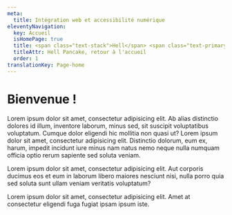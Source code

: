 ```yaml
---
meta:
  title: Intégration web et accessibilité numérique
eleventyNavigation:
  key: Accueil
  isHomePage: true
  title: <span class="text-stack">Hell</span> <span class="text-primary">Pancake</span><span class="sr-only">, retour à l'accueil</span>
  titleAttr: Hell Pancake, retour à l'accueil
  order: 1
translationKey: Page-home
---
```


# Bienvenue !

Lorem ipsum dolor sit amet, consectetur adipisicing elit. Ab alias distinctio dolores id illum, inventore laborum, minus sed, sit suscipit voluptatibus voluptatum. Cumque dolor eligendi hic mollitia non quasi ut? Lorem ipsum dolor sit amet, consectetur adipisicing elit. Distinctio dolorum, eum ex, harum, impedit incidunt iure minus nam natus nemo neque nulla numquam officia optio rerum sapiente sed soluta veniam.

Lorem ipsum dolor sit amet, consectetur adipisicing elit. Aut corporis ducimus eos et eum in laborum libero maiores nesciunt nisi, nulla porro quia sed soluta sunt ullam veniam veritatis voluptatum?

Lorem ipsum dolor sit amet, consectetur adipisicing elit. Amet at consectetur eligendi fuga fugiat ipsam ipsum iste.
